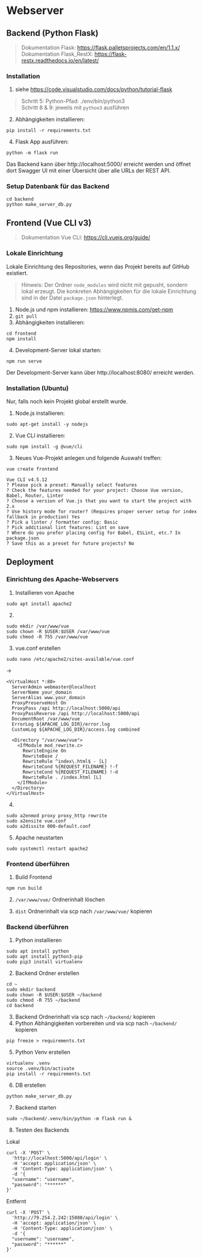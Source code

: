 # Webserver

## Backend (Python Flask)
>Dokumentation Flask: https://flask.palletsprojects.com/en/1.1.x/<br>
Dokumentation Flask_RestX: https://flask-restx.readthedocs.io/en/latest/

### Installation

1. siehe https://code.visualstudio.com/docs/python/tutorial-flask
>Schritt 5: Python-Pfad: ./env/bin/python3<br>
Schritt 8 & 9: jeweils mit `python3` ausführen

2. Abhängigkeiten installieren:
```
pip install -r requirements.txt
```
4. Flask App ausführen:
```
python -m flask run
```

Das Backend kann über http://localhost:5000/ erreicht werden und öffnet dort Swagger UI mit einer Übersicht über alle URLs der REST API.

### Setup Datenbank für das Backend

```
cd backend
python make_server_db.py
```

## Frontend (Vue CLI v3)
>Dokumentation Vue CLI: https://cli.vuejs.org/guide/

### Lokale Einrichtung
Lokale Einrichtung des Repositories, wenn das Projekt bereits auf GitHub existiert.
>Hinweis: Der Ordner `node_modules` wird nicht mit gepusht, sondern lokal erzeugt. Die konkreten Abhängigkeiten für die lokale Einrichtung sind in der Datei `package.json` hinterlegt.

1. Node.js und npm installieren: https://www.npmjs.com/get-npm
2. `git pull`
3. Abhängigkeiten installieren:
```
cd frontend
npm install
```
4. Development-Server lokal starten:
```
npm run serve
```

Der Development-Server kann über http://localhost:8080/ erreicht werden.


### Installation (Ubuntu)
Nur, falls noch kein Projekt global erstellt wurde.

1. Node.js installieren:
```
sudo apt-get install -y nodejs
```
2. Vue CLI installieren:
```
sudo npm install -g @vue/cli
```
3. Neues Vue-Projekt anlegen und folgende Auswahl treffen:
```
vue create frontend
```

```
Vue CLI v4.5.12
? Please pick a preset: Manually select features
? Check the features needed for your project: Choose Vue version, Babel, Router, Linter
? Choose a version of Vue.js that you want to start the project with 2.x
? Use history mode for router? (Requires proper server setup for index fallback in production) Yes
? Pick a linter / formatter config: Basic
? Pick additional lint features: Lint on save
? Where do you prefer placing config for Babel, ESLint, etc.? In package.json
? Save this as a preset for future projects? No
```

## Deployment

### Einrichtung des Apache-Webservers
1. Installieren von Apache
```
sudo apt install apache2
```
2.
```
sudo mkdir /var/www/vue
sudo chown -R $USER:$USER /var/www/vue
sudo chmod -R 755 /var/www/vue
```

3. vue.conf erstellen
```
sudo nano /etc/apache2/sites-available/vue.conf
```
->
```
<VirtualHost *:80>
  ServerAdmin webmaster@localhost
  ServerName your_domain
  ServerAlias www.your_domain
  ProxyPreserveHost On
  ProxyPass /api http://localhost:5000/api
  ProxyPassReverse /api http://localhost:5000/api
  DocumentRoot /var/www/vue
  ErrorLog ${APACHE_LOG_DIR}/error.log
  CustomLog ${APACHE_LOG_DIR}/access.log combined

  <Directory "/var/www/vue">
    <IfModule mod_rewrite.c>
      RewriteEngine On
      RewriteBase /
      RewriteRule ^index\.html$ - [L]
      RewriteCond %{REQUEST_FILENAME} !-f
      RewriteCond %{REQUEST_FILENAME} !-d
      RewriteRule . /index.html [L]
    </IfModule>
  </Directory>
</VirtualHost>
```
4.
```
sudo a2enmod proxy proxy_http rewrite
sudo a2ensite vue.conf
sudo a2dissite 000-default.conf
```

5. Apache neustarten
```
sudo systemctl restart apache2
```
### Frontend überführen
1. Build Frontend
```
npm run build
```

2. `/var/www/vue/` Ordnerinhalt löschen

3. `dist` Ordnerinhalt via scp nach `/var/www/vue/` kopieren

### Backend überführen
1. Python installieren
```
sudo apt install python
sudo apt install python3-pip
sudo pip3 install virtualenv
```

2. Backend Ordner erstellen
```
cd ~
sudo mkdir backend
sudo chown -R $USER:$USER ~/backend
sudo chmod -R 755 ~/backend
cd backend
```

3. Backend Ordnerinhalt via scp nach `~/backend/` kopieren
4. Python Abhängigkeiten vorbereiten und via scp nach `~/backend/` kopieren
```
pip freeze > requirements.txt
```

5. Python Venv erstellen
```
virtualenv .venv
source .venv/bin/activate
pip install -r requirements.txt
```

6. DB erstellen
```
python make_server_db.py
```

7. Backend starten
```
sudo ~/backend/.venv/bin/python -m flask run &
```

8. Testen des Backends

Lokal
```
curl -X 'POST' \
  'http://localhost:5000/api/login' \
  -H 'accept: application/json' \
  -H 'Content-Type: application/json' \
  -d '{
  "username": "username",
  "password": "******"
}'
```

Entfernt
```
curl -X 'POST' \
  'http://79.254.2.242:15080/api/login' \
  -H 'accept: application/json' \
  -H 'Content-Type: application/json' \
  -d '{
  "username": "username",
  "password": "******"
}'
```